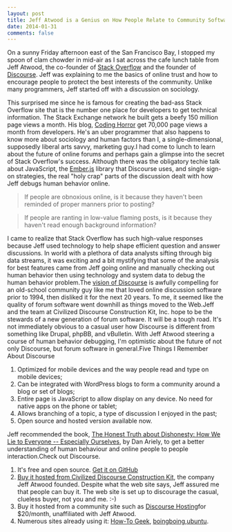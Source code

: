 ```yaml
---
layout: post
title: Jeff Atwood is a Genius on How People Relate to Community Software
date: 2014-01-31
comments: false
---
```


On a sunny Friday afternoon east of the San Francisco Bay, I stopped my spoon of clam chowder in mid-air as I sat
across the cafe lunch table from Jeff Atwood, the co-founder of <a href="http://stackoverflow.com/" target="_blank">Stack
Overflow</a> and the founder of <a href="http://www.discourse.org/" target="_blank">Discourse</a>. Jeff was
explaining to me the basics of online trust and how to encourage people to protect the best interests of the
community. Unlike many programmers, Jeff started off with a discussion on sociology.

This surprised me
since he is famous for creating the bad-ass Stack Overflow site that is the number one place for developers to get
technical information. The Stack Exchange network he built gets a beefy 150 million page views a month. His
blog, <a href="http://www.codinghorror.com/blog/" target="_blank">Coding Horror</a> get 70,000 page views a month from
developers. He's an uber programmer that also happens to know more about sociology and human factors than I, a
single-dimensional, supposedly liberal arts savvy, marketing guy.I had come to lunch to learn about the
future of online forums and perhaps gain a glimpse into the secret of Stack Overflow's success. Although there
was the obligatory techie talk about JavaScript, the <a href="http://emberjs.com/">Ember.js</a> library that Discourse
uses, and single sign-on strategies, the real "holy crap" parts of the discussion dealt with how Jeff debugs human
behavior online.


<blockquote class="tr_bq">If people are obnoxious online, is it because they haven't been reminded of proper manners
prior to posting?
</blockquote>
<blockquote class="tr_bq">If people are ranting in low-value flaming posts, is it because they haven't read enough
background information?
</blockquote>

I came to realize that Stack Overflow has such high-value responses because Jeff used technology to help shape
efficient question and answer discussions. In world with a plethora of data analysts sifting through big
data streams, it was exciting and a bit mystifying that some of the analysis for best features came from Jeff going
online and manually checking out human behavior then using technology and system data to debug the human behavior
problem.The <a href="http://www.discourse.org/about/">vision of Discourse</a> is awfully compelling for an
old-school community guy like me that loved online discussion software prior to 1994, then disliked it for the next 20
years. To me, it seemed like the quality of forum software went downhill as things moved to the Web.Jeff
and the team at Civilized Discourse Construction Kit, Inc. hope to be the stewards of a new generation of forum
software. It will be a tough road. It's not immediately obvious to a casual user how Discourse is
different from something like Drupal, phpBB, and vBulletin. With Jeff Atwood steering a course of human
behavior debugging, I'm optimistic about the future of not only Discourse, but forum software in general.Five
Things I Remember About Discourse


<ol>
<li>Optimized for mobile devices and the way people read and type on mobile devices;</li>
<li>Can be integrated with WordPress blogs to form a community around a blog or set of blogs;</li>
<li>Entire page is JavaScript to allow display on any device. No need for native apps on the phone or
  tablet;
</li>
<li>Allows branching of a topic, a type of discussion I enjoyed in the past;</li>
<li>Open source and hosted version available now.</li>
</ol>

<div></div>
Jeff recommended the book, <a
    href="http://www.amazon.com/Honest-Truth-About-Dishonesty-Everyone-Especially/dp/0062183613">The Honest Truth
about Dishonesty: How We Lie to Everyone -- Especially Ourselves</a>, by Dan Ariely, to get a better understanding of
human behaviour and online people to people interaction.Check out Discourse.
<ol>
<li>It's free and open source. <a href="https://github.com/discourse/discourse" target="_blank">Get it on
  GitHub</a></li>
<li><a href="http://www.discourse.org/buy/" target="_blank">Buy it hosted from Civilized Discourse Construction
  Kit</a>, the company Jeff Atwood founded. Despite what the web site says, Jeff assured me that people can
  buy it. The web site is set up to discourage the casual, clueless buyer, not you and me. :-)
</li>
<li>Buy it hosted from a community site such as <a href="https://www.discoursehosting.com/" target="_blank">Discourse
  Hosting</a>for $20/month, unaffiliated with Jeff Atwood.
</li>
<li>Numerous sites already using it: <a href="http://discuss.howtogeek.com/" target="_blank">How-To Geek</a>, <a
        href="http://bbs.boingboing.net/" target="_blank">boingboing</a>,<a
        href="http://discourse.ubuntu.com/" target="_blank">ubuntu</a>.</li>
</ol>



